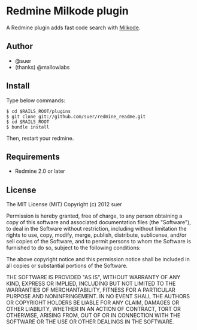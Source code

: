 Redmine Milkode plugin
====================================
A Redmine plugin adds fast code search with [Milkode](http://milkode.ongaeshi.me/wiki/Main_Page).

Author
------------------------------
* @suer
* (thanks) @mallowlabs

Install
------------------------------
Type below commands:

    $ cd $RAILS_ROOT/plugins
    $ git clone git://github.com/suer/redmine_readme.git
    $ cd $RAILS_ROOT
    $ bundle install

Then, restart your redmine.

Requirements
------------------------------
* Redmine 2.0 or later

License
------------------------------
The MIT License (MIT)
Copyright (c) 2012 suer

Permission is hereby granted, free of charge, to any person obtaining a copy of this software and associated documentation files (the "Software"), to deal in the Software without restriction, including without limitation the rights to use, copy, modify, merge, publish, distribute, sublicense, and/or sell copies of the Software, and to permit persons to whom the Software is furnished to do so, subject to the following conditions:

The above copyright notice and this permission notice shall be included in all copies or substantial portions of the Software.

THE SOFTWARE IS PROVIDED "AS IS", WITHOUT WARRANTY OF ANY KIND, EXPRESS OR IMPLIED, INCLUDING BUT NOT LIMITED TO THE WARRANTIES OF MERCHANTABILITY, FITNESS FOR A PARTICULAR PURPOSE AND NONINFRINGEMENT. IN NO EVENT SHALL THE AUTHORS OR COPYRIGHT HOLDERS BE LIABLE FOR ANY CLAIM, DAMAGES OR OTHER LIABILITY, WHETHER IN AN ACTION OF CONTRACT, TORT OR OTHERWISE, ARISING FROM, OUT OF OR IN CONNECTION WITH THE SOFTWARE OR THE USE OR OTHER DEALINGS IN THE SOFTWARE.

